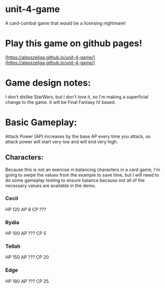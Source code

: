 # unit-4-game
A card-combat game that would be a licensing nightmare!

# Play this game on github pages!

[https://alexszeliga.github.io/unit-4-game/](https://alexszeliga.github.io/unit-4-game/)

# Game design notes:
I don't dislike StarWars, but I don't love it, so I'm making a superficial change to the game. It will be Final Fantasy IV based.

# Basic Gameplay:
Attack Power (AP) increases by the base AP every time you attack, so attack power will start very low and will end very high.

## Characters:

Because this is not an exercise in balancing characters in a card game, I'm going to swipe the values from the example to save time, but I will need to do some gameplay testing to ensure balance because not all of the necessary values are available in the demo.

### Cecil

HP 120
AP 8
CP ???

### Rydia

HP 100
AP ???
CP 5

### Tellah

HP 150
AP ???
CP 20

### Edge

HP 180
AP ???
CP 25